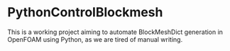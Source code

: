 # PythonControlBlockmesh
This is a working project aiming to automate BlockMeshDict generation in OpenFOAM using Python, as we are tired of manual writing.
